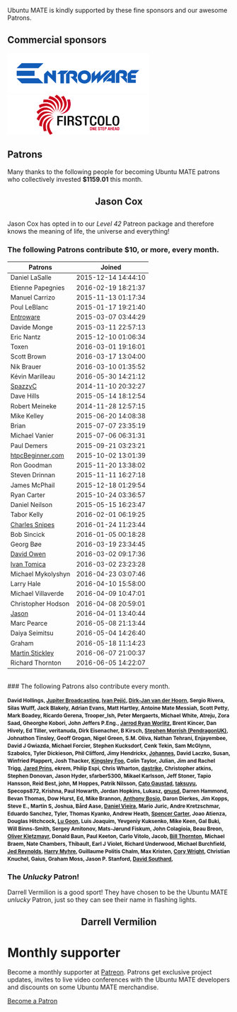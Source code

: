 <!--
.. title: Ubuntu MATE Sponsors
.. slug: sponsors
.. date: 2015-05-13 20:32:42 UTC
.. tags: Ubuntu,MATE,sponsors,donate
.. link:
.. description: Ubuntu MATE sponsors and patrons.
.. type: text
.. author: Martin Wimpress
-->

Ubuntu MATE is kindly supported by these fine sponsors and our awesome Patrons.

## Commercial sponsors

<div class="row">
  <div class="col-lg-6">
    <div class="well bs-component">
    <a href="https://entroware.com"><img class="centered" src="/images/sponsors/entroware.png" alt="Entroware" /></a>
    </div>
  </div>
  <div class="col-lg-6">
    <div class="well bs-component">
    <a href="https://www.first-colo.com/"><img class="centered" src="/images/sponsors/firstcolo.png" alt="First-Colo" /></a>
    </div>
  </div>
</div>

## Patrons

Many thanks to the following people for becoming Ubuntu MATE patrons who collectively invested **$1159.01** this month.

<div align="center">
<h2>Jason Cox<h2>
</div>

Jason Cox has opted in to our *Level 42* Patreon package and therefore knows the meaning of life, the universe and everything!

### The following Patrons contribute $10, or more, every month.

<table class="table table-striped table-hover">
  <thead>
    <tr>
      <th>Patrons</th>
      <th>Joined</th>
    </tr>
  </thead>
  <tbody>
    <tr>
      <td>Daniel LaSalle</td>
      <td>2015-12-14 14:44:10</td>
    </tr>
    <tr>
      <td>Etienne Papegnies</td>
      <td>2016-02-19 18:21:37</td>
    </tr>
    <tr>
      <td>Manuel Carrizo</td>
      <td>2015-11-13 01:17:34</td>
    </tr>
    <tr>
      <td>Poul LeBlanc</td>
      <td>2015-01-17 19:21:40</td>
    </tr>
    <tr>
      <td><a href="https://twitter.com/Entroware">Entroware</a></td>
      <td>2015-03-07 03:44:29</td>
    </tr>
    <tr>
      <td>Davide Monge</td>
      <td>2015-03-11 22:57:13</td>
    </tr>
    <tr>
      <td>Eric Nantz</td>
      <td>2015-12-10 01:06:34</td>
    </tr>
    <tr>
      <td>Toxen</td>
      <td>2016-03-01 19:16:01</td>
    </tr>
    <tr>
      <td>Scott Brown</td>
      <td>2016-03-17 13:04:00</td>
    </tr>
    <tr>
      <td>Nik Brauer</td>
      <td>2016-03-10 01:35:52</td>
    </tr>
    <tr>
      <td>Kévin Marilleau</td>
      <td>2016-05-30 14:21:12</td>
    </tr>
    <tr>
      <td><a href="https://twitter.com/spazmaticcelery">SpazzyC</a></td>
      <td>2014-11-10 20:32:27</td>
    </tr>
    <tr>
      <td>Dave Hills</td>
      <td>2015-05-14 18:12:54</td>
    </tr>
    <tr>
      <td>Robert Meineke</td>
      <td>2014-11-28 12:57:15</td>
    </tr>
    <tr>
      <td>Mike Kelley</td>
      <td>2015-06-20 14:08:38</td>
    </tr>
    <tr>
      <td>Brian</td>
      <td>2015-07-07 23:35:19</td>
    </tr>
    <tr>
      <td>Michael Vanier</td>
      <td>2015-07-06 06:31:31</td>
    </tr>
    <tr>
      <td>Paul Demers</td>
      <td>2015-09-21 03:23:21</td>
    </tr>
    <tr>
      <td><a href="https://twitter.com/htpcBeginner">htpcBeginner.com</a></td>
      <td>2015-10-02 13:01:39</td>
    </tr>
    <tr>
      <td>Ron Goodman</td>
      <td>2015-11-20 13:38:02</td>
    </tr>
    <tr>
      <td>Steven Drinnan</td>
      <td>2015-11-11 16:27:18</td>
    </tr>
    <tr>
      <td>James McPhail</td>
      <td>2015-12-18 01:29:54</td>
    </tr>
    <tr>
      <td>Ryan Carter</td>
      <td>2015-10-24 03:36:57</td>
    </tr>
    <tr>
      <td>Daniel Neilson</td>
      <td>2015-05-15 16:23:47</td>
    </tr>
    <tr>
      <td>Tabor Kelly</td>
      <td>2016-02-01 06:19:25</td>
    </tr>
    <tr>
      <td><a href="https://twitter.com/DataTriangle">Charles Snipes</a></td>
      <td>2016-01-24 11:23:44</td>
    </tr>
    <tr>
      <td>Bob Sincick</td>
      <td>2016-01-05 00:18:28</td>
    </tr>
    <tr>
      <td>Georg Bøe</td>
      <td>2016-03-19 23:34:45</td>
    </tr>
    <tr>
      <td><a href="https://twitter.com/wartbump">David Owen</a></td>
      <td>2016-03-02 09:17:36</td>
    </tr>
    <tr>
      <td><a href="https://twitter.com/IvanTomica">Ivan Tomica</a></td>
      <td>2016-03-02 23:23:28</td>
    </tr>
    <tr>
      <td>Michael Mykolyshyn</td>
      <td>2016-04-23 03:07:46</td>
    </tr>
    <tr>
      <td>Larry Hale</td>
      <td>2016-04-10 15:58:00</td>
    </tr>
    <tr>
      <td>Michael Villaverde</td>
      <td>2016-04-09 10:47:01</td>
    </tr>
    <tr>
      <td>Christopher Hodson</td>
      <td>2016-04-08 20:59:01</td>
    </tr>
    <tr>
      <td><a href="https://twitter.com/jasonj2fi.net">Jason</a></td>
      <td>2016-04-01 13:40:44</td>
    </tr>
    <tr>
      <td>Marc Pearce</td>
      <td>2016-05-08 21:13:44</td>
    </tr>
    <tr>
      <td>Daiya Seimitsu</td>
      <td>2016-05-04 14:26:40</td>
    </tr>
    <tr>
      <td>Graham</td>
      <td>2016-05-18 11:14:23</td>
    </tr>
    <tr>
      <td><a href="https://twitter.com/ChromaticRanger">Martin Stickley</a></td>
      <td>2016-06-07 21:00:37</td>
    </tr>
    <tr>
      <td>Richard Thornton</td>
      <td>2016-06-05 14:22:07</td>
    </tr>
  </tbody>
</table>
<br />
### The following Patrons also contribute every month.

<small><b>David Hollings, <a href="https://twitter.com/jupitersignal">Jupiter Broadcasting</a>, <a href="https://twitter.com/nadrimajstor">Ivan Pejić</a>, <a href="https://twitter.com/dirkjanvdhoorn">Dirk-Jan van der Hoorn</a>, Sergio Rivera, Silas Wulff, Jack Blakely, Adrian Evans, Matt Hartley, Antoine Mate Messiah, Scott Petty, Mark Boadey, Ricardo Gerena, Trooper_Ish, Peter Mergaerts, Michael White, Atreju, Zora Saad, Gheorghe Kobori, John Jeffers P.Eng., <a href="https://twitter.com/drgroovestarr">Jarrod Ryan Worlitz</a>, Brent Kincer, Dan Hively, Ed Tiller, veritanuda, Dirk Eisenacher, B Kirsch, <a href="https://twitter.com/PendragonUK">Stephen Morrish (PendragonUK)</a>, Johnathon Tinsley, Geoff Grogan, Nigel Green, S.M. Oliva, Nathan Tehrani, Enjayembee, David J Gwiazda, Michael Forcier, Stephen Kucksdorf, Cenk Tekin, Sam McGlynn, Szabolcs, Tyler Dickieson, Phil Clifford, Jimy Hendrickx, <a href="https://twitter.com/HannesWithoutJo">Johannes</a>, David Laczko, Susan, Winfried Plappert, Josh Thacker, <a href="https://twitter.com/kingsleyfhk">Kingsley Foo</a>, Colin Taylor, Julian, Jim and Rachel Trigg, <a href="https://twitter.com/jprins">Jared Prins</a>, ekrem, Philip Espi, Chris Wharton, <a href="https://twitter.com/dastrikeofsthlm">dastrike</a>, Christopher atkins, Stephen Donovan, Jason Hyder, sfarber5300, Mikael Karlsson, Jeff Stoner, Tapio Hansson, Reid Best, john, M Hoppes, Patrik Nilsson, <a href="https://twitter.com/ifollowyou">Cato Gaustad</a>, <a href="https://twitter.com/taksuyu">taksuyu</a>, Specops872, Krishna, Paul Howarth, Jordan Hopkins, Lukasz, <a href="https://twitter.com/magnuslindstrom">gnusd</a>, Darren Hammond, Bevan Thomas, Dow Hurst, Ed, Mike Brannon, <a href="https://twitter.com/abosio">Anthony Bosio</a>, Daron Dierkes, Jim Kopps, Steve E., Martin S, Joshua, Bård Aase, <a href="https://twitter.com/Dangelus">Daniel Vieira</a>, Mario Juric, Andre Kretzschmar, Eduardo Sanchez, Tyler, Thomas Kyanko, Andrew Heath, <a href="https://twitter.com/H82or8">Spencer Carter</a>, Joao Atienza, Douglas Hitchcock, <a href="https://twitter.com/nfltr8">Lu Goon</a>, Luis Joaquim, Yevgeniy Kuksenko, Mike Keen, Gal Buki, Will Binns-Smith, Sergey Amitonov, Mats-Jørund Fiskum, John Colagioia, Beau Breon, <a href="https://twitter.com/okletzmayr">Oliver Kletzmayr</a>, Donald Baun, Paul Keeton, Carlo Vitolo, Jacob, <a href="https://twitter.com/billt2006">Bill Thornton</a>, Michael Braem, Nate Chambers, Thibault, Earl J Violet, Richard Underwood, Michael Burchfield, <a href="https://twitter.com/jed_reynolds">Jed Reynolds</a>, <a href="https://twitter.com/elrancher0">Harry Myhre</a>, Guillaume Politis Chalm, Max Kristen, <a href="https://twitter.com/corywright">Cory Wright</a>, Christian Knuchel, Gaius, Graham Moss, Jason P. Stanford, <a href="https://twitter.com/davidsouthard">David Southard</a>, </b></small><br />
### The *Unlucky* Patron!

Darrell Vermilion is a good sport! They have chosen to be the Ubuntu MATE *unlucky* Patron, just so they can see their name in flashing lights.

<div align="center">
<h2><blink>Darrell Vermilion</blink><h2>
</div>

<div class="bs-component">
    <div class="jumbotron">
        <h1>Monthly supporter</h1>
        <p>Become a monthly supporter at <a href="http://www.patreon.com/ubuntu_mate">Patreon</a>.
        Patrons get exclusive project updates, invites to live video conferences with the Ubuntu
        MATE developers and discounts on some Ubuntu MATE merchandise.</p>
        <a href="http://www.patreon.com/ubuntu_mate" class="btn btn-primary btn-lg">Become a Patron</a>
        </p>
    </div>
</div>

<script type="text/javascript">
  setInterval(function(){
      $('blink').each(function(){
        $(this).css('visibility' , $(this).css('visibility') === 'hidden' ? '' : 'hidden')
      });
    }, 250);
</script>